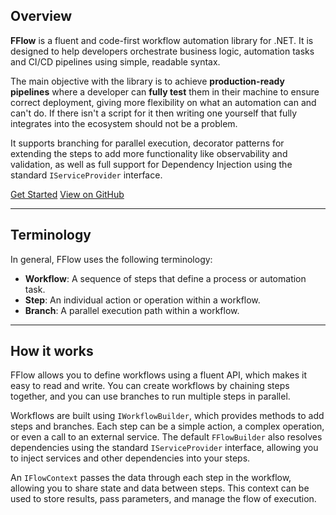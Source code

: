 ## Overview
**FFlow** is a fluent and code-first workflow automation library for .NET. It is designed to help developers orchestrate business logic, automation tasks and CI/CD pipelines using simple, readable syntax.

The main objective with the library is to achieve **production-ready pipelines** where a developer can **fully test** them in their machine to ensure correct deployment, giving more flexibility on what an automation can and can't do. If there isn't a script for it then writing one yourself that fully integrates into the ecosystem should not be a problem.

It supports branching for parallel execution, decorator patterns for extending the steps to add more functionality like observability and validation, as well as full support for Dependency Injection using the standard `IServiceProvider` interface. 

<div class="hero-buttons">
  <a class="btn btn-primary" href="./getting-started.html">Get Started</a>
  <a class="btn btn-outline" href="https://github.com/thiagomvas/FFlow" target="_blank">View on GitHub</a>
</div>

---

## Terminology
In general, FFlow uses the following terminology:
- **Workflow**: A sequence of steps that define a process or automation task.
- **Step**: An individual action or operation within a workflow.
- **Branch**: A parallel execution path within a workflow.

---

## How it works
FFlow allows you to define workflows using a fluent API, which makes it easy to read and write. You can create workflows by chaining steps together, and you can use branches to run multiple steps in parallel.

Workflows are built using `IWorkflowBuilder`, which provides methods to add steps and branches. Each step can be a simple action, a complex operation, or even a call to an external service. The default `FFlowBuilder` also resolves dependencies using the standard `IServiceProvider` interface, allowing you to inject services and other dependencies into your steps.

An `IFlowContext` passes the data through each step in the workflow, allowing you to share state and data between steps. This context can be used to store results, pass parameters, and manage the flow of execution.